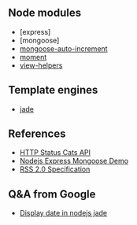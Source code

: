 ## Node modules
* [express]
* [mongoose]
* [mongoose-auto-increment](https://github.com/codetunnel/mongoose-auto-increment)
* [moment](http://momentjs.com/)
* [view-helpers](https://github.com/madhums/node-view-helpers)

## Template engines
* [jade](http://jade-lang.com/reference)

## References
* [HTTP Status Cats API](https://httpcats.herokuapp.com/)
* [Nodejs Express Mongoose Demo](https://github.com/madhums/node-express-mongoose-demo)
* [RSS 2.0 Specification](http://validator.w3.org/feed/docs/rss2.html)

## Q&A from Google
* [Display date in nodejs jade](https://stackoverflow.com/questions/12419396/how-do-i-display-todays-date-in-nodejs-jade)
